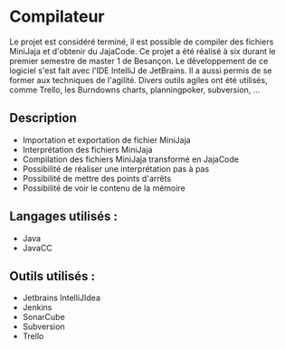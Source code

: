 # Compilateur

Le projet est considéré terminé, il est possible de compiler des fichiers MiniJaja et d'obtenir du JajaCode. Ce projet a été réalisé à six durant le premier semestre de master 1 de Besançon. Le développement de ce logiciel s'est fait avec l'IDE IntelliJ de JetBrains. Il a aussi permis de se former aux techniques de l'agilité. Divers outils agiles ont été utilisés, comme Trello, les Burndowns charts, planningpoker, subversion, ...

## Description
 + Importation et exportation de fichier MiniJaja
 + Interprétation des fichiers MiniJaja
 + Compilation des fichiers MiniJaja transformé en JajaCode
 + Possibilité de réaliser une interprétation pas à pas
 + Possibilité de mettre des points d'arrêts
 + Possibilité de voir le contenu de la mémoire

## Langages utilisés : 

+ Java
+ JavaCC

## Outils utilisés : 

+ Jetbrains IntelliJIdea
+ Jenkins
+ SonarCube
+ Subversion
+ Trello
